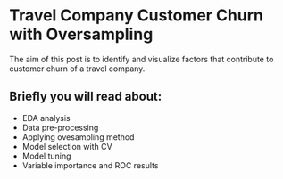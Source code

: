 # Travel Company Customer Churn with Oversampling

The aim of this post is to identify and visualize factors that contribute to customer churn of a travel company. 

## Briefly you will read about:
- EDA analysis
- Data pre-processing
- Applying ovesampling method
- Model selection with CV
- Model tuning
- Variable importance and ROC results
